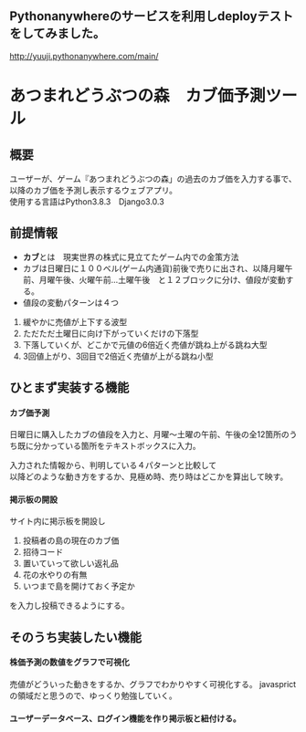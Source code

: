 ## Pythonanywhereのサービスを利用しdeployテストをしてみました。
http://yuuji.pythonanywhere.com/main/


あつまれどうぶつの森　カブ価予測ツール
====
## 概要
ユーザーが、ゲーム『あつまれどうぶつの森」の過去のカブ価を入力する事で、以降のカブ価を予測し表示するウェブアプリ。  
使用する言語はPython3.8.3　Django3.0.3

##  前提情報
* **カブ**とは　現実世界の株式に見立てたゲーム内での金策方法
* カブは日曜日に１００ベル(ゲーム内通貨)前後で売りに出され、以降月曜午前、月曜午後、火曜午前...土曜午後　と１２ブロックに分け、値段が変動する。
* 値段の変動パターンは４つ  
1. 緩やかに売値が上下する波型  
2. ただただ土曜日に向け下がっていくだけの下落型
3. 下落していくが、どこかで元値の6倍近く売値が跳ね上がる跳ね大型
4. 3回値上がり、3回目で2倍近く売値が上がる跳ね小型



## ひとまず実装する機能
#### カブ価予測  

日曜日に購入したカブの値段を入力と、月曜〜土曜の午前、午後の全12箇所のうち既に分かっている箇所をテキストボックスに入力。

入力された情報から、判明している４パターンと比較して  
以降どのような動き方をするか、見極め時、売り時はどこかを算出して映す。   


#### 掲示板の開設  

サイト内に掲示板を開設し
1. 投稿者の島の現在のカブ価
2. 招待コード
3. 置いていって欲しい返礼品
4. 花の水やりの有無
5. いつまで島を開けておく予定か

を入力し投稿できるようにする。


## そのうち実装したい機能

#### 株価予測の数値をグラフで可視化

売値がどういった動きをするか、グラフでわかりやすく可視化する。
javasprictの領域だと思うので、ゆっくり勉強していく。


#### ユーザーデータベース、ログイン機能を作り掲示板と紐付ける。
